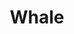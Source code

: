 ---
title: "Whale"
summary: "Whale was a Swedish Rock band, formed in the early 90's by Henrik Schyffert, Cia Berg, and Gordon Cyrus."
slug: "whale"
image: "whale.jpg"
apple_music_artist_url: "https://music.apple.com/gb/artist/whale/17477106"
wikipedia_url: "none"
---